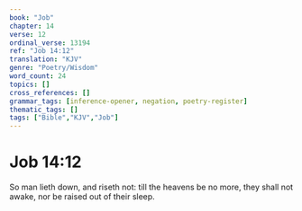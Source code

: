 ```yaml
---
book: "Job"
chapter: 14
verse: 12
ordinal_verse: 13194
ref: "Job 14:12"
translation: "KJV"
genre: "Poetry/Wisdom"
word_count: 24
topics: []
cross_references: []
grammar_tags: [inference-opener, negation, poetry-register]
thematic_tags: []
tags: ["Bible","KJV","Job"]
---
```


# Job 14:12

So man lieth down, and riseth not: till the heavens be no more, they shall not awake, nor be raised out of their sleep.
